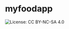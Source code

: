 # myfoodapp
![License: CC BY-NC-SA 4.0](https://img.shields.io/badge/License-CC%20BY--NC--SA%204.0-lightgrey.svg)
